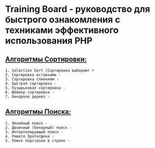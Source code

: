 Training Board - руководство для быстрого ознакомления с техниками эффективного использования PHP
==



[Алгоритмы Сортировки:](https://github.com/MaeStrO300697/trainingBoard/tree/master/SortingAlgorithms)
--

    1. Selection Sort (Сортировка выбором) +
    2. Сортировка вставками -
    3. Сортировка слиянием - 
    4. Быстрая сортировка - 
    5. Пузырьковая сортировка -
    6. Шейкер сортировка -
    7. Бинарное дерево -

[Алгоритмы Поиска:](https://github.com/MaeStrO300697/trainingBoard/tree/master/SearchAlgorithms)
---

    1. Линейный поиск -
    2. Двоичный (бинарный) поиск -
    3. Интерполирующий поиск -
    4. Решето Эратосфена -
    5. Поиск подстроки в строке -